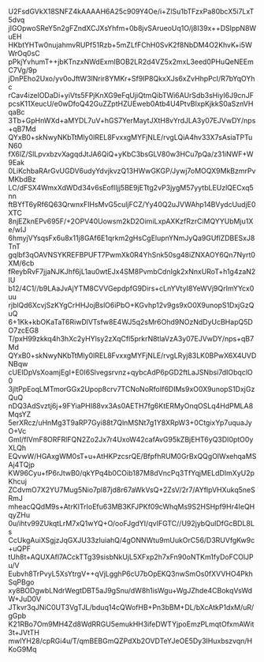 U2FsdGVkX18SNFZ4kAAAAH6A25c909Y4Oe/i+ZlSu1bTFzxPa80bcX5i7LxT5dvq
jIGOpwoSReY5n2gFZndXCJXsYhfm+0b8jvSArueoUq1O/j8I39x++DSlppN8WuEH
HKbtYHTw0nujahmvRUPf51Rzb+5mZLfFChH0SvK2f8NbDM4O2KhvK+i5WWrOq0sC
pPkjYvhumT++jbKTnzxNWdExmIBOB2LR2d4VZ5x2mxL3eed0PHuQeNEEmC7Vg/9p
jDnPEho2Uxo/yv0oJftW3lNrir8YMKr+Sf9IP8QkxXJs6xZvHhpPcI/R7bYqOYhc
rCav4izeIODaDi+yiVts5FPjKnXG9eFqUjiQtmQibTWi6AUrSdb3sHiyI6J9cnJF
pcsK11XeucU/e0wDfoQ42GuZZptHZUEweb0Atb4U4PtvBIxpKjkkS0aSznVHqaBc
3Tb+GpHnWXd+aMYDL7uV+hGS7YerMaytJXtH8vYrdJLA3y07EJVwDY/nps+qB7Md
QYxB0+skNwyNKbTtMly0IREL8FvxxgMYFjNLE/rvgLQiA4hv33X7sAsiaTPTuN60
fX6lZ/SlLpvxbzvXagqdJtJA6QiQ+yKbC3bsGLV80w3HCu7pQa/z31iNWF+W9Eak
0LiKchbaRArGvUGDV6udyYdvjkvzQ13HWwGKGP/Jywj7oMOQX9MkBzmrPvMKbdBz
LC/dFSX4WmxXdWDd34v6sEofIIjj5BE9jETtg2vP3jygM57yytbLEUzlQECxq5nn
ftBYfT6yRf6Q63QrwnxFIHsMvG5culjFCZ/Yy40Q2uJVWAhp14BVydcUudjE0XTC
8njEZknEPv695F/+2OPV40Uowsm2kD2OimiLxpAXKzfRzrCiMQYYUbMju1Xe/wIJ
6hmyjVYsqsFx6u8x11j8GAf6E1qrkm2gHsCgElupnYNmJyQa9GUflZDBESxJ8TnT
gqlbf3qOAVNSYKREFBPUFT7PwmXk0R4YhSnk50sg48iZNXAOY6Qn7Nyrt0XM/6cb
fReybRvF7jjaNJKJhf6jL1au0wtEJx4SM8PvmbCdnIgk2xNnxURoT+h1g4zaN2IU
b12/4C1//b9LAaJvAjYTM8CVVGepdpfG9Dirs+cLnYVtyI8YeWVj9QrImYYcx0uu
rjblQd6XcvjSzKYgCrHHJojBslO6iPbO+KGvhp12v9gs9xO0X9unopS1DxjGzQuQ
6+1Kk+kbOKaTaT6RiwDlVTsfw8E4WJ5q2sMr6Ohd9NOzNdDyUcBHapQ5DO7zcEG8
T/pxH99zkkq4h3hXc2yHYlsy2zXqCfl5prkrN8tlaVzA3y07EJVwDY/nps+qB7Md
QYxB0+skNwyNKbTtMly0IREL8FvxxgMYFjNLE/rvgLRyj83LK0BPwX6X4UVDNBqw
cUEIDpVsXoamjEgI+E0I6Slvegsrvnz+qybcAdP6pGD2ftLaJSNbsi7dIObqclO0
3jltPpEoqLMTmorGGx2Upop8crv7TCNoNoRfoIf6DIMs9xO0X9unopS1DxjGzQuQ
nDQ3AdSvztj6j+9FYiaPHI88vx3As0AETH7fg6KtERMyOnqOSLq4HdPMLA8MqsYZ
5erXRcz/uHnMg3T9aRP7Gyi88t7QlnMSNt7g1Y8XRpW3+0CtgixYp7uquaJyO+Vc
GmI/fIVmF8ORFRlFQN2Zo2Jx7r4UxoW42cafAvG95kZBjEHT6yQ3DI0ptO0yXLQh
EQvwW/HGAxgWM0sT+u+AtHKPzcsrQE/BfpfhRUM0GrBxQQgOlWxehqaMSAj4TQjp
KW96Cyu+fP6rJtwB0/qkYPq4b0COib187M8dVncPq3TfYqjMELdDImXyU2pKhcuj
ZCdvmO7X2YU7Mug5Nio7pl87jd8r67aWkVsQ+2ZsV/2r7/AYfIpVHXukq5neSRmJ
mheacQQdM9s+AtrKITrIoEfu63MB3KFJPKf09cWhqMs9S2HSHpf9Hr4IeQHqyZHu
0u/ihtv99ZUkqtLrM7xQ1wYQ+O/ooFJgdYI/qvIFGTC//U92jybQuIDfGcBDL8Ls
CcUkgAuiXSgjzJqGXJU33zIuiahQ/4gONNWtu9mUukOrC56/D3RUVfgKw9c+uQPF
tUh8t+AQUXAfl7ACckTTg39sisbNkUjL5XFxp2h7xFn90oNTKm1fyDoFCOlJPu/V
Eubvh8TrPvyL5XsYtrgV++qVjLgghP6cU7bOpEKQ3nwSmOs0fXVVHO4PkhSqPBgo
xy8BODgwbLNdrWegtDBT5aJ9gSnu/dW8h1isWgu+WgJZhde4CBokqVsWdW+JuD0V
JTkvr3qJNiC0UT3VgTJL/bduq14cQWofHB+Pn3bBM+DL/bXcAtkP1dxM/uR/gGpb
K21RBo7Om9MH4Zd8WdRRGU5emukHH3ifeDWTYjpoEmzPLmqtOfxmAWit3t+JVtTH
mwlYH28/cpRGi4u/T/qmBEBGmQZPdXb2OVDTeYJeOE5Dy3IHuxbszvqn/HKoG9Mq
